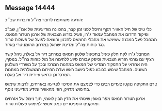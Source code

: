 ## Message 14444

הודעה משותפת לדובר צה״ל ודוברות שב״כ: 

כלי טיס של חיל האוויר תקף וחיסל לפני זמן קצר, בהכוונה מודיעינית של אמ״ן, שב"כ ופיקוד הדרום את המחבל עמאד ג׳רו, פעיל בזרוע הצבאית של ארגון הטרור חמאס. המחבל פעל במבנה ששימש את מחבלי החמאס לתכנון והוצאה לפועל של פעולות טרור נגד כוחות צה״ל ומדינת ישראל במרחב ההומניטרי באזור.

המחבל ג׳רו לקח חלק פעיל בתפעול שלטון חמאס במרחב דיר אל באלח, ניהל קשר רציף עם גורמי הזרוע הצבאית וסיפק עבורם סיוע ללחימה אל מול כוחות צה״ל.
בנוסף, היה אחראי על התפקוד המדיני של חמאס במחנות המרכז ובכך על משרדי השלטון השונים.
המחבל שימש בכובע כפול כיושב ראש ועדת החירום הממשלתית במחנות המרכז וכן כראש עיירית דיר אל באלח. 

טרם התקיפה ננקטו צעדים רבים כדי לצמצם את הסיכוי לפגיעה באזרחים, לרבות שימוש בחימוש מדויק, חוזי מהאוויר ומידע מודיעיני נוסף.

ארגון הטרור חמאס מפר באופן שיטתי את הדין הבין לאומי, תוך ניצול של אזרחים ומתקנים הומניטריים כמגן אנושי למימוש פעולות טרור.

